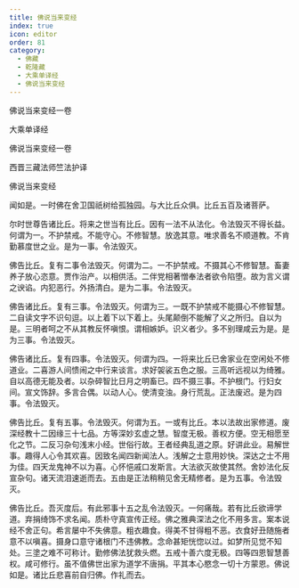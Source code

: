 ```yaml
---
title: 佛说当来变经
index: true
icon: editor
order: 81
category:
  - 佛藏
  - 乾隆藏
  - 大乘单译经
  - 佛说当来变经
---
```


佛说当来变经一卷  

大乘单译经  

佛说当来变经一卷  

西晋三藏法师竺法护译  

佛说当来变经  

闻如是。一时佛在舍卫国祇树给孤独园。与大比丘众俱。比丘五百及诸菩萨。  

尔时世尊告诸比丘。将来之世当有比丘。因有一法不从法化。令法毁灭不得长益。何谓为一。不护禁戒。不能守心。不修智慧。放逸其意。唯求善名不顺道教。不肯勤慕度世之业。是为一事。令法毁灭。  

佛告比丘。复有二事令法毁灭。何谓为二。一不护禁戒。不摄其心不修智慧。畜妻养子放心恣意。贾作治产。以相供活。二伴党相著憎奉法者欲令陷堕。故为言义谓之谀谄。内犯恶行。外扬清白。是为二事。令法毁灭。  

佛告诸比丘。复有三事。令法毁灭。何谓为三。一既不护禁戒不能摄心不修智慧。二自读文字不识句逗。以上着下以下着上。头尾颠倒不能解了义之所归。自以为是。三明者呵之不从其教反怀嗔恨。谓相嫉妒。识义者少。多不别理咸云为是。是为三事。令法毁灭。  

佛告诸比丘。复有四事。令法毁灭。何谓为四。一将来比丘已舍家业在空闲处不修道业。二喜游人间愦闹之中行来谈言。求好袈裟五色之服。三高听远视以为绮雅。自以高德无能及者。以杂碎智比日月之明畜已。四不摄三事。不护根门。行妇女间。宣文饰辞。多言合偶。以动人心。使清变浊。身行荒乱。正法废迟。是为四事。令法毁灭。  

佛告比丘。复有五事。令法毁灭。何谓为五。一或有比丘。本以法故出家修道。废深经教十二因缘三十七品。方等深妙玄虚之慧。智度无极。善权方便。空无相愿至化之节。二反习杂句浅末小经。世俗行故。王者经典乱道之原。好讲此业。易解世事。趣得人心令其欢喜。因致名闻四新闻法人。浅解之士意用妙快。深达之士不用为佳。四天龙鬼神不以为喜。心怀悒戚口发斯言。大法欲灭故使其然。舍妙法化反宣杂句。诸天流泪速逝而去。五由是正法稍稍见舍无精修者。是为五事。令法毁灭。  

佛告比丘。吾灭度后。有此邪事十五之乱令法毁灭。一何痛哉。若有比丘欲谛学道。弃捐绮饰不求名闻。质朴守真宣传正经。佛之雅典深法之化不用多言。案本说经不舍正句。希言屡中不失佛意。粗衣趣食。得美不甘得粗不恶。衣食好丑随施者意不以嗔喜。摄身口意守诸根门不违佛教。念命甚矩恍惚以过。如梦所见觉不知处。三塗之难不可称计。勤修佛法犹救头燃。五戒十善六度无极。四等四恩智慧善权。咸可修行。虽不值佛世出家为道学不唐捐。平其本心愍念一切十方蒙恩。佛说如是。诸比丘悲喜前自归佛。作礼而去。  
